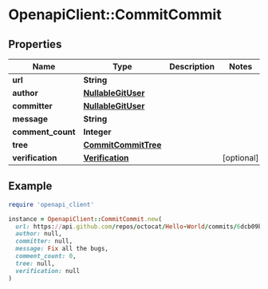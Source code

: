 # OpenapiClient::CommitCommit

## Properties

| Name | Type | Description | Notes |
| ---- | ---- | ----------- | ----- |
| **url** | **String** |  |  |
| **author** | [**NullableGitUser**](NullableGitUser.md) |  |  |
| **committer** | [**NullableGitUser**](NullableGitUser.md) |  |  |
| **message** | **String** |  |  |
| **comment_count** | **Integer** |  |  |
| **tree** | [**CommitCommitTree**](CommitCommitTree.md) |  |  |
| **verification** | [**Verification**](Verification.md) |  | [optional] |

## Example

```ruby
require 'openapi_client'

instance = OpenapiClient::CommitCommit.new(
  url: https://api.github.com/repos/octocat/Hello-World/commits/6dcb09b5b57875f334f61aebed695e2e4193db5e,
  author: null,
  committer: null,
  message: Fix all the bugs,
  comment_count: 0,
  tree: null,
  verification: null
)
```

